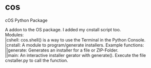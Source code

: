 # cos
cOS Python Package

A addon to the OS package. I added my cnstall script too.<br>
Modules:<br>
  |cshell: cos.shell() is a way to use the Terminal in the Python Console.<br>
  |cnstall: A module to program/generate installers. Example functions:<br>
    ||generate: Generates an installer for a file or ZIP-Folder.<br>
    ||main: An interactive installer gerator with generate(). Execute the file cnstaller.py to call the function.<br>
